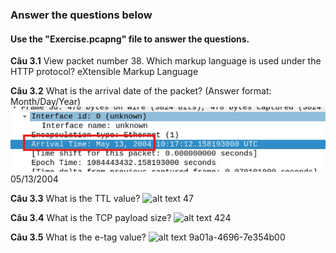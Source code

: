 ### Answer the questions below
#### Use the "Exercise.pcapng" file to answer the questions.

**Câu 3.1** View packet number 38. Which markup language is used under the HTTP protocol?
eXtensible Markup Language

**Câu 3.2** What is the arrival date of the packet? (Answer format: Month/Day/Year)
![alt text](png/wireSharkBasics/wsbasic2-2.png)
05/13/2004

**Câu 3.3** What is the TTL value?
![alt text](.../png/wsbasic2-3.png)
47

**Câu 3.4** What is the TCP payload size?
![alt text](.../png/wsbasic2-4.png)
424

**Câu 3.5** What is the e-tag value?
![alt text](.../png/wsbasic2-5.png)
9a01a-4696-7e354b00
